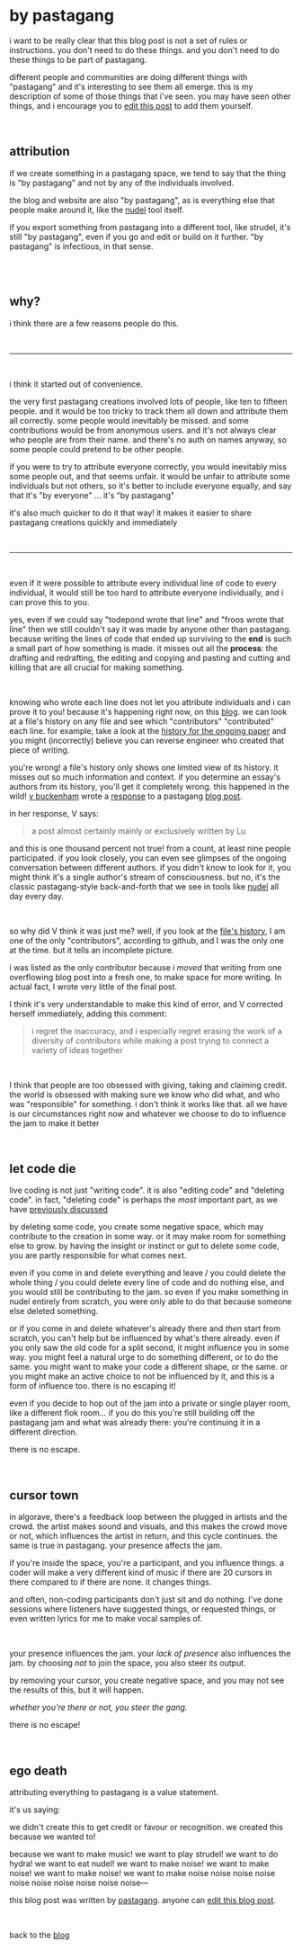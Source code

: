 # by pastagang 

i want to be really clear that this blog post is not a set of rules or instructions. you don't need to do these things. and you don't need to do these things to be part of pastagang.

different people and communities are doing different things with "pastagang" and it's interesting to see them all emerge. this is my description of some of those things that i've seen. you may have seen other things, and i encourage you to [edit this post](https://github.com/pastagang/pastagang/edit/main/blog/by-pastagang/readme.md) to add them yourself.

<br>

## attribution

if we create something in a pastagang space, we tend to say that the thing is "by pastagang" and not by any of the individuals involved.

the blog and website are also "by pastagang", as is everything else that people make around it, like the [nudel](https://nudel.cc) tool itself.

if you export something from pastagang into a different tool, like strudel, it's still "by pastagang", even if you go and edit or build on it further. "by pastagang" is infectious, in that sense. 

<br>

<br>

## why? 

i think there are a few reasons people do this.

<br>

<hr>

<br>

i think it started out of convenience.

the very first pastagang creations involved lots of people, like ten to fifteen people. and it would be too tricky to track them all down and attribute them all correctly. some people would inevitably be missed. and some contributions would be from anonymous users. and it's not always clear who people are from their name. and there's no auth on names anyway, so some people could pretend to be other people. 

if you were to try to attribute everyone correctly, you would inevitably miss some people out, and that seems unfair. it would be unfair to attribute some individuals but not others, so it's better to include everyone equally, and say that it's "by everyone" ... it's "by pastagang"

it's also much quicker to do it that way! it makes it easier to share pastagang creations quickly and immediately

<br>

<hr>

<br>

even if it were possible to attribute every individual line of code to every individual, it would still be too hard to attribute everyone individually, and i can prove this to you. 

yes, even if we could say "todepond wrote that line" and "froos wrote that line" then we still couldn't say it was made by anyone other than pastagang. because writing the lines of code that ended up surviving to the **end** is such a small part of how something is made. it misses out all the **process**: the drafting and redrafting, the editing and copying and pasting and cutting and killing that are all crucial for making something.

<br>

knowing who wrote each line does not let you attribute individuals and i can prove it to you! because it's happening right now, on this [blog](/blog). we can look at a file's history on any file and see which "contributors" "contributed" each line. for example, take a look at the [history for the ongoing paper](https://github.com/pastagang/pastagang/commits/main/paper/readme.md?before=92770c8ced1e57fa4e39cc43b9acefd6df65dc3d+35) and you might (incorrectly) believe you can reverse engineer who created that piece of writing. 

you're wrong! a file's history only shows one limited view of its history. it misses out so much information and context. if you determine an essay's authors from its history, you'll get it completely wrong. this happened in the wild! [v buckenham](https://vbuckenham.com/) wrote a [response](https://blog.vbuckenham.com/let-code-die/) to a pastagang [blog post](https://www.pastagang.cc/blog/let-code-die/origins/).

in her response, V says: 

> a post almost certainly mainly or exclusively written by Lu

and this is one thousand percent not true! from a count, at least nine people participated. if you look closely, you can even see glimpses of the ongoing conversation between different authors. if you didn't know to look for it, you might think it's a single author's stream of consciousness. but no, it's the classic pastagang-style back-and-forth that we see in tools like [nudel](https://nudel.cc) all day every day. 

<br>

so why did V think it was just me? well, if you look at the [file's history](https://github.com/pastagang/pastagang/commits/main/blog/let-code-die/origins), I am one of the only "contributors", according to github, and I was the only one at the time. but it tells an incomplete picture.

i was listed as the only contributor because i *moved* that writing from one overflowing blog post into a fresh one, to make space for more writing. In actual fact, I wrote very little of the final post. 

I think it's very understandable to make this kind of error, and V corrected herself immediately, adding this comment: 

> i regret the inaccuracy, and i especially regret erasing the work of a diversity of contributors while making a post trying to connect a variety of ideas together

<br>

I think that people are too obsessed with giving, taking and claiming credit. the world is obsessed with making sure we know who did what, and who was "responsible" for something. i don't think it works like that. all we have is our circumstances right now and whatever we choose to do to influence the jam to make it better

<br>

## let code die

live coding is not just "writing code". it is also "editing code" and "deleting code". in fact, "deleting code" is perhaps the *most* important part, as we have [previously discussed](/blog/let-code-die)

by deleting some code, you create some negative space, which may contribute to the creation in some way. or it may make room for something else to grow. by having the insight or instinct or gut to delete some code, you are partly responsible for what comes next.

even if you come in and delete everything and leave / you could delete the whole thing / you could delete every line of code and do nothing else, and you would still be contributing to the jam. so even if you make something in nudel entirely from scratch, you were only able to do that because someone else deleted something.

or if you come in and delete whatever's already there and *then* start from scratch, you can't help but be influenced by what's there already. even if you only saw the old code for a split second, it might influence you in some way. you might feel a natural urge to do something different, or to do the same. you might want to make your code a different shape, or the same. or you might make an active choice to not be influenced by it, and this is a form of influence too. there is no escaping it!

even if you decide to hop out of the jam into a private or single player room, like a different flok room... if you do this you're still building off the pastagang jam and what was already there: you're continuing it in a different direction.

there is no escape.

<br>

## cursor town 

in algorave, there's a feedback loop between the plugged in artists and the crowd. the artist makes sound and visuals, and this makes the crowd move or not, which influences the artist in return, and this cycle continues. the same is true in pastagang. your presence affects the jam.

if you're inside the space, you're a participant, and you influence things. a coder will make a very different kind of music if there are 20 cursors in there compared to if there are none. it changes things. 

and often, non-coding participants don't just sit and do nothing. I've done sessions where listeners have suggested things, or requested things, or even written lyrics for me to make vocal samples of. 

<br>

your presence influences the jam. your *lack of presence* also influences the jam. by choosing *not* to join the space, you also steer its output.

by removing your cursor, you create negative space, and you may not see the results of this, but it will happen. 

*whether you're there or not, you steer the gang.*

there is no escape!

<br>

## ego death

attributing everything to pastagang is a value statement.

it's us saying:

we didn't create this to get credit or favour or recognition. we created this because we wanted to!

because we want to make music! we want to play strudel! we want to do hydra! we want to eat nudel! we want to make noise! we want to make noise! we want to make noise! we want to make noise noise noise noise noise noise noise noise noise noise—

this blog post was written by [pastagang](/). anyone can [edit this blog post](https://github.com/pastagang/pastagang/edit/main/blog/by-pastagang/readme.md). 

<br>

back to the [blog](/blog)


